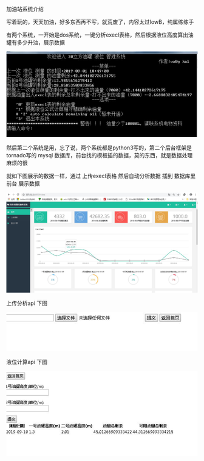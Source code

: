 加油站系统介绍

写着玩的，天天加油，好多东西再不写，就荒废了，内容太过lowB，纯属练练手

有两个系统，一开始是dos系统，一键分析execl表格，然后根据液位高度算出油罐有多少升油，展示数据

![dos系统首页图片](https://github.com/exampleK/oil-dos-and-tornado-system/blob/master/img/dos.jpg)

然后第二个系统是用，忘了说，两个系统都是python3写的，第二个后台框架是tornado写的 mysql 数据库，前台找的模板插的数据，莫的东西，就是数据处理麻烦的很

就如下图展示的数据一样，通过 上传execl表格 然后自动分析数据 插到 数据库里 前台 展示数据

![前台首页图片](https://github.com/exampleK/oil-dos-and-tornado-system/blob/master/img/d2.jpg)

上传分析api 下图

![上传](https://github.com/exampleK/oil-dos-and-tornado-system/blob/master/img/1.jpg)

液位计算api 下图

![液位计算](https://github.com/exampleK/oil-dos-and-tornado-system/blob/master/img/2.jpg)